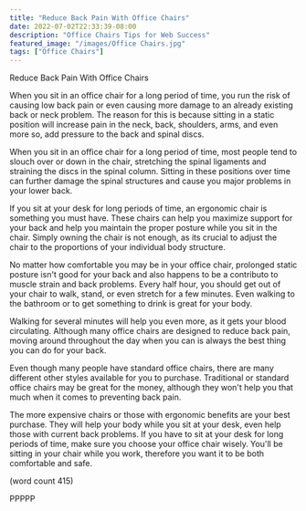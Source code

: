 ```yaml
---
title: "Reduce Back Pain With Office Chairs"
date: 2022-07-02T22:33:39-08:00
description: "Office Chairs Tips for Web Success"
featured_image: "/images/Office Chairs.jpg"
tags: ["Office Chairs"]
---
```


Reduce Back Pain With Office Chairs

When you sit in an office chair for a long period
of time, you run the risk of causing low back pain
or even causing more damage to an already existing
back or neck problem. The reason for this is because
sitting in a static position will increase pain
in the neck, back, shoulders, arms, and even more
so, add pressure to the back and spinal discs.

When you sit in an office chair for a long period of
time, most people tend to slouch over or down in the
chair, stretching the spinal ligaments and straining
the discs in the spinal column.  Sitting in these
positions over time can further damage the spinal 
structures and cause you major problems in your lower
back.  

If you sit at your desk for long periods of time, an
ergonomic chair is something you must have.  These
chairs can help you maximize support for your back 
and help you maintain the proper posture while you 
sit in the chair.  Simply owning the chair is not 
enough, as its crucial to adjust the chair to the
proportions of your individual body structure.

No matter how comfortable you may be in your office
chair, prolonged static posture isn't good for your
back and also happens to be a contributo to muscle
strain and back problems.  Every half hour, you 
should get out of your chair to walk, stand, or
even stretch for a few minutes.  Even walking to 
the bathroom or to get something to drink is great
for your body.

Walking for several minutes will help you even more,
as it gets your blood circulating.  Although many 
office chairs are designed to reduce back pain, 
moving around throughout the day when you can is 
always the best thing you can do for your back.

Even though many people have standard office chairs,
there are many different other styles available for
you to purchase.  Traditional or standard office 
chairs may be great for the money, although they 
won't help you that much when it comes to preventing
back pain.  

The more expensive chairs or those with ergonomic 
benefits are your best purchase.  They will help your
body while you sit at your desk, even help those 
with current back problems.  If you have to sit at
your desk for long periods of time, make sure you 
choose your office chair wisely.  You'll be sitting
in your chair while you work, therefore you want it
to be both comfortable and safe.

(word count 415)

PPPPP

